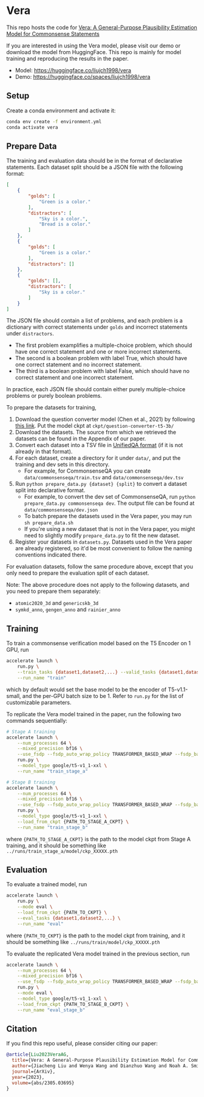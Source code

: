 # Vera

This repo hosts the code for [Vera: A General-Purpose Plausibility Estimation Model for Commonsense Statements](https://arxiv.org/abs/2305.03695)

If you are interested in using the Vera model, please visit our demo or download the model from HuggingFace.
This repo is mainly for model training and reproducing the results in the paper.

* Model: <https://huggingface.co/liujch1998/vera>
* Demo: <https://huggingface.co/spaces/liujch1998/vera>

## Setup

Create a conda environment and activate it:
```bash
conda env create -f environment.yml
conda activate vera
```

## Prepare Data

The training and evaluation data should be in the format of declarative statements.
Each dataset split should be a JSON file with the following format:
```json
[
    {
        "golds": [
            "Green is a color."
        ],
        "distractors": [
            "Sky is a color.",
            "Bread is a color."
        ]
    },
    {
        "golds": [
            "Green is a color."
        ],
        "distractors": []
    },
    {
        "golds": [],
        "distractors": [
            "Sky is a color."
        ]
    }
]
```
The JSON file should contain a list of problems, and each problem is a dictionary with correct statements under `golds` and incorrect statements under `distractors`.
* The first problem examplifies a multiple-choice problem, which should have one correct statement and one or more incorrect statements.
* The second is a boolean problem with label True, which should have one correct statement and no incorrect statement.
* The third is a boolean problem with label False, which should have no correct statement and one incorrect statement.

In practice, each JSON file should contain either purely multiple-choice problems or purely boolean problems.

To prepare the datasets for training,
1. Download the question converter model (Chen et al., 2021) by following [this link](https://github.com/jifan-chen/QA-Verification-Via-NLI/blob/master/seq2seq_converter/run_question_converter.sh#L5). Put the model ckpt at `ckpt/question-converter-t5-3b/`
1. Download the datasets. The source from which we retrieved the datasets can be found in the Appendix of our paper.
1. Convert each dataset into a TSV file in [UnifiedQA format](https://github.com/allenai/unifiedqa#feeding-data-into-unifiedqa) (if it is not already in that format).
1. For each dataset, create a directory for it under `data/`, and put the training and dev sets in this directory.
    * For example, for CommonsenseQA you can create `data/commonsenseqa/train.tsv` and `data/commonsenseqa/dev.tsv`
1. Run `python prepare_data.py {dataset} {split}` to convert a dataset split into declarative format.
    * For example, to convert the dev set of CommonsenseQA, run `python prepare_data.py commonsenseqa dev`. The output file can be found at `data/commonsenseqa/dev.json`
    * To batch prepare the datasets used in the Vera paper, you may run `sh prepare_data.sh`
    * If you're using a new dataset that is not in the Vera paper, you might need to slightly modify `prepare_data.py` to fit the new dataset.
1. Register your datasets in `datasets.py`. Datasets used in the Vera paper are already registered, so it'd be most convenient to follow the naming conventions indicated there.

For evaluation datasets, follow the same procedure above, except that you only need to prepare the evaluation split of each dataset.

Note: The above procedure does not apply to the following datasets, and you need to prepare them separately:
* `atomic2020_3d` and `genericskb_3d`
* `symkd_anno`, `gengen_anno` and `rainier_anno`

## Training

To train a commonsense verification model based on the T5 Encoder on 1 GPU, run
```bash
accelerate launch \
    run.py \
    --train_tasks {dataset1,dataset2,...} --valid_tasks {dataset1,dataset2,...} \
    --run_name "train"
```
which by default would set the base model to be the encoder of T5-v1.1-small, and the per-GPU batch size to be 1.
Refer to `run.py` for the list of customizable parameters.

To replicate the Vera model trained in the paper, run the following two commands sequentially:
```bash
# Stage A training
accelerate launch \
    --num_processes 64 \
    --mixed_precision bf16 \
    --use_fsdp --fsdp_auto_wrap_policy TRANSFORMER_BASED_WRAP --fsdp_backward_prefetch_policy BACKWARD_PRE --fsdp_offload_params false --fsdp_sharding_strategy 1 --fsdp_state_dict_type FULL_STATE_DICT --fsdp_transformer_layer_cls_to_wrap T5Block \
    run.py \
    --model_type google/t5-v1_1-xxl \
    --run_name "train_stage_a"

# Stage B training
accelerate launch \
    --num_processes 64 \
    --mixed_precision bf16 \
    --use_fsdp --fsdp_auto_wrap_policy TRANSFORMER_BASED_WRAP --fsdp_backward_prefetch_policy BACKWARD_PRE --fsdp_offload_params false --fsdp_sharding_strategy 1 --fsdp_state_dict_type FULL_STATE_DICT --fsdp_transformer_layer_cls_to_wrap T5Block \
    run.py \
    --model_type google/t5-v1_1-xxl \
    --load_from_ckpt {PATH_TO_STAGE_A_CKPT} \
    --run_name "train_stage_b"
```
where `{PATH_TO_STAGE_A_CKPT}` is the path to the model ckpt from Stage A training, and it should be something like `../runs/train_stage_a/model/ckp_XXXXX.pth`

## Evaluation

To evaluate a trained model, run
```bash
accelerate launch \
    run.py \
    --mode eval \
    --load_from_ckpt {PATH_TO_CKPT} \
    --eval_tasks {dataset1,dataset2,...} \
    --run_name "eval"
```
where `{PATH_TO_CKPT}` is the path to the model ckpt from training, and it should be something like `../runs/train/model/ckp_XXXXX.pth`

To evaluate the replicated Vera model trained in the previous section, run
```bash
accelerate launch \
    --num_processes 64 \
    --mixed_precision bf16 \
    --use_fsdp --fsdp_auto_wrap_policy TRANSFORMER_BASED_WRAP --fsdp_backward_prefetch_policy BACKWARD_PRE --fsdp_offload_params false --fsdp_sharding_strategy 1 --fsdp_state_dict_type FULL_STATE_DICT --fsdp_transformer_layer_cls_to_wrap T5Block \
    run.py \
    --mode eval \
    --model_type google/t5-v1_1-xxl \
    --load_from_ckpt {PATH_TO_STAGE_B_CKPT} \
    --run_name "eval_stage_b"
```

## Citation

If you find this repo useful, please consider citing our paper:
```bibtex
@article{Liu2023VeraAG,
  title={Vera: A General-Purpose Plausibility Estimation Model for Commonsense Statements},
  author={Jiacheng Liu and Wenya Wang and Dianzhuo Wang and Noah A. Smith and Yejin Choi and Hanna Hajishirzi},
  journal={ArXiv},
  year={2023},
  volume={abs/2305.03695}
}
```
